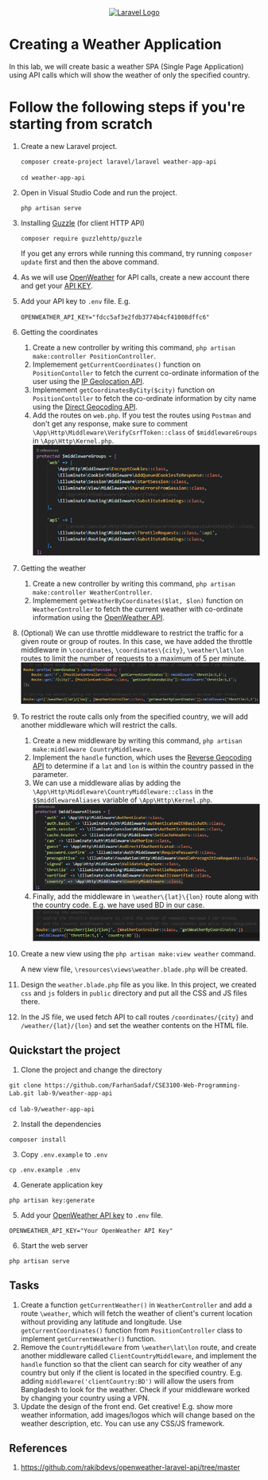 <p align="center"><a href="https://laravel.com" target="_blank"><img src="https://raw.githubusercontent.com/laravel/art/master/logo-lockup/5%20SVG/2%20CMYK/1%20Full%20Color/laravel-logolockup-cmyk-red.svg" width="400" alt="Laravel Logo"></a></p>

# Creating a Weather Application
In this lab, we will create basic a weather SPA (Single Page Application) using API calls which will show the weather of only the specified country.


# Follow the following steps if you're starting from scratch
1. Create a new Laravel project.
    ```
    composer create-project laravel/laravel weather-app-api

    cd weather-app-api
    ```

2. Open in Visual Studio Code and run the project.

    ```
   php artisan serve
    ```

4. Installing [Guzzle](https://github.com/guzzle/guzzle) (for client HTTP API)

    ```
   composer require guzzlehttp/guzzle
    ```

    If you get any errors while running this command, try running `composer update` first and then the above command.

4. As we will use [OpenWeather](openweathermap.org) for API calls, create a new account there and get your [API KEY](https://home.openweathermap.org/api_keys).

5. Add your API key to `.env` file. E.g.

    `OPENWEATHER_API_KEY="fdcc5af3e2fdb3774b4cf41008dffc6"`

6. Getting the coordinates
    1) Create a new controller by writing this command, `php artisan make:controller PositionController`.
    2) Implemement `getCurrentCoordinates()` function on `PositionContoller` to fetch the current co-ordinate information of the user using the [IP Geolocation API](https://ip-api.com/). 
    3) Implemement `getCoordinatesByCity($city)` function on `PositionContoller` to fetch the co-ordinate information by city name using the [Direct Geocoding API](https://openweathermap.org/api/geocoding-api). 
    4) Add the routes on `web.php`. If you test the routes using `Postman` and don't get any response, make sure to comment `\App\Http\Middleware\VerifyCsrfToken::class` of `$middlewareGroups` in `\App\Http\Kernel.php`.
    ![Alt text](./public/images/readme1.png)

7. Getting the weather
    1) Create a new controller by writing this command, `php artisan make:controller WeatherController`.
    2) Implemement `getWeatherByCoordinates($lat, $lon)` function on `WeatherController` to fetch the current weather with co-ordinate information using the [OpenWeather API](https://openweathermap.org/current). 

8. (Optional) We can use throttle middleware to restrict the traffic for a given route or group of routes. In this case, we have added the throttle middleware in `\coordinates`, `\coordinates\{city}`, `\weather\lat\lon` routes to limit the number of requests to a maximum of 5 per minute.
![Alt text](./public/images/readme2.png)

9. To restrict the route calls only from the specified country, we will add another middleware which will restrict the calls.
    1) Create a new middleware by writing this command, `php artisan make:middleware CountryMiddleware`.
    2) Implement the `handle` function, which uses the [Reverse Geocoding API](https://openweathermap.org/api/geocoding-api) to determine if a `lat` and `lon` is within the country passed in the parameter.
    3) We can use a middleware alias by adding the `\App\Http\Middleware\CountryMiddleware::class` in the `$$middlewareAliases` variable of `\App\Http\Kernel.php`.
    ![Alt text](./public/images/readme3.png)
    4) Finally, add the middleware in `\weather\{lat}\{lon}` route along with the country code. E.g. we have used BD in our case.
    ![Alt text](./public/images/readme4.png)

10. Create a new view using the `php artisan make:view weather` command.

    A new view file, `\resources\views\weather.blade.php` will be created.

11. Design the `weather.blade.php` file as you like. In this project, we created `css` and `js` folders in `public` directory and put all the CSS and JS files there.

12. In the JS file, we used fetch API to call routes `/coordinates/{city}` and `/weather/{lat}/{lon}` and set the weather contents on the HTML file.



## Quickstart the project
1. Clone the project and change the directory
```
git clone https://github.com/FarhanSadaf/CSE3100-Web-Programming-Lab.git lab-9/weather-app-api

cd lab-9/weather-app-api
```
2. Install the dependencies
```
composer install
```
3. Copy `.env.example` to `.env`
```
cp .env.example .env
```
4. Generate application key 
```
php artisan key:generate
```
5. Add your [OpenWeather API key](https://home.openweathermap.org/api_keys) to `.env` file.
```
OPENWEATHER_API_KEY="Your OpenWeather API Key"
```
6. Start the web server
```
php artisan serve
```


## Tasks
1. Create a function `getCurrentWeather()` in `WeatherController` and add a route `\weather`, which will fetch the weather of client's current location without providing any latitude and longitude. Use `getCurrentCoordinates()` function from `PositionController` class to implement `getCurrentWeather()` function.
2. Remove the `CountryMiddleware` from `\weather\lat\lon` route, and create another middleware called `ClientCountryMiddleware`, and implement the `handle` function so that the client can search for city weather of any country but only if the client is located in the specified country. E.g. adding `middleware('clientCountry:BD')` will allow the users from Bangladesh to look for the weather. Check if your middleware worked by changing your country using a VPN.
3. Update the design of the front end. Get creative! E.g. show more weather information, add images/logos which will change based on the weather description, etc. You can use any CSS/JS framework. 

## References
1. https://github.com/rakibdevs/openweather-laravel-api/tree/master
